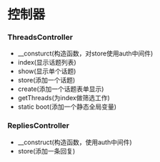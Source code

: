 # 控制器
### ThreadsController
* __consturct(构造函数，对store使用auth中间件)
* index(显示话题列表)
* show(显示单个话题)
* store(添加一个话题)
* create(添加一个话题表单显示)
* getThreads(为index做筛选工作)
* static boot(添加一个静态全局变量)

### RepliesController
* __construct(构造函数，使用auth中间件)
* store(添加一条回复)

